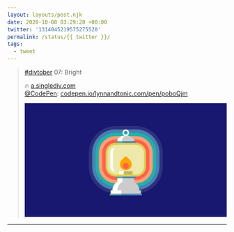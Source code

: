 ```yaml
---
layout: layouts/post.njk
date: 2020-10-08 03:29:28 +00:00
twitter: '1314045219575275520'
permalink: /status/{{ twitter }}/
tags: 
  - tweet
---
```


> [#divtober](https://twitter.com/hashtag/divtober) 07: Bright
> 
> 🔥 [a.singlediv.com](https://a.singlediv.com)  
> [@CodePen](https://twitter.com/CodePen): [codepen.io/lynnandtonic.com/pen/poboQjm](https://codepen.io/lynnandtonic/pen/poboQjm) 
> 
> ![Illustration of a lantern with flame and colorful glow.](/img/1314045219575275520-EjxtDv_VcAEvSbG.jpg)

---
